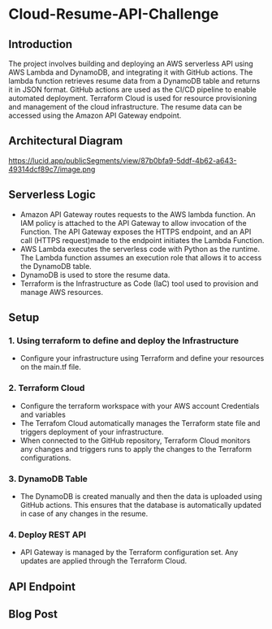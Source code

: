 # Cloud-Resume-API-Challenge
## Introduction
The project involves building and deploying an AWS serverless API using AWS Lambda and DynamoDB, and integrating it with GitHub actions. The lambda function retrieves resume data from a DynamoDB table and returns it in JSON format. GitHub actions are used as the CI/CD pipeline to enable automated deployment. Terraform Cloud is used for resource provisioning and management of the cloud infrastructure. The resume data can be accessed using the Amazon API Gateway endpoint.
## Architectural Diagram
https://lucid.app/publicSegments/view/87b0bfa9-5ddf-4b62-a643-49314dcf89c7/image.png

## Serverless Logic
- Amazon API Gateway routes requests to the AWS lambda function. An IAM policy is attached to the API Gateway to allow invocation of the Function. The API Gateway exposes the HTTPS endpoint, and an API call (HTTPS request)made to the endpoint initiates the Lambda Function.
-  AWS Lambda executes the serverless code with Python as the runtime. 
 The Lambda function assumes an execution role that allows it to access the DynamoDB table.
- DynamoDB is used to store the resume data.
- Terraform is the Infrastructure as Code (IaC) tool used to provision and manage AWS resources. 
## Setup
### 1. Using terraform to define and deploy the Infrastructure
  - Configure your infrastructure using Terraform and define your resources on the main.tf file.
###  2. Terraform Cloud
  - Configure the terraform workspace with your AWS account Credentials and variables
  - The Terrafom Cloud automatically manages the Terraform state file and triggers deployment of your infrastructure.
  - When connected to the GitHub repository, Terraform Cloud monitors any changes 
    and triggers runs to apply the changes to the Terraform configurations.
###  3. DynamoDB Table
  - The DynamoDB is created manually and then the data is uploaded using GitHub actions. This ensures that the database is automatically              updated in case of any changes in the resume. 
###  4. Deploy REST API
  - API Gateway  is managed by the Terraform configuration set. Any updates are applied through the Terraform Cloud.
## API Endpoint 
## Blog Post






